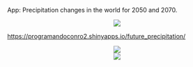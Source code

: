 App: Precipitation changes in the world for 2050 and 2070.

<div style="text-align:center"><img src="https://programandoconro.files.wordpress.com/2019/07/cropped-net-2.png?w=300" /></div>

https://programandoconro2.shinyapps.io/future_precipitation/

<div style="text-align:center"><img src="https://media.licdn.com/dms/image/C5612AQEkk4V1mJqfmA/article-inline_image-shrink_1500_2232/0?e=1575504000&v=beta&t=mByVAOCrA5QQYpwaSo882nU_-PFaziHkJ5-nLaT3wmg/"></div>

<div style="text-align:center"><img src="https://github.com/progamandoconro/mapas/blob/master/Screenshot%20from%202019-10-02%2019-19-05.png?raw=true"></div>
